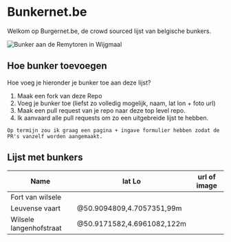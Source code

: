 
# Bunkernet.be
Welkom op Burgernet.be, de crowd sourced lijst van belgische bunkers.

![Bunker aan de Remytoren in Wijgmaal](https://beeldbank.onroerenderfgoed.be/images/274261/content/medium)

## Hoe bunker toevoegen
Hoe voeg je hieronder je bunker toe aan deze lijst?
1. Maak een fork van deze Repo
2. Voeg je bunker toe (liefst zo volledig mogelijk, naam, lat lon + foto url)
3. Maak een pull request van je repo naar deze top level repo.
4. Ik aanvaard alle pull requests om zo een uitgebreide lijst te hebben.
````
Op termijn zou ik graag een pagina + ingave formulier hebben zodat de PR's vanzelf worden aangemaakt.
````

## Lijst met bunkers

| Name                  | lat Lo                        | url of image  |
| ----                  | ------                        | ------------  |
| Fort van wilsele      |                               |               |
| Leuvense vaart        | @50.9094809,4.7057351,99m     |               |
| Wilsele langenhofstraat | @50.9171582,4.6961082,122m  |



